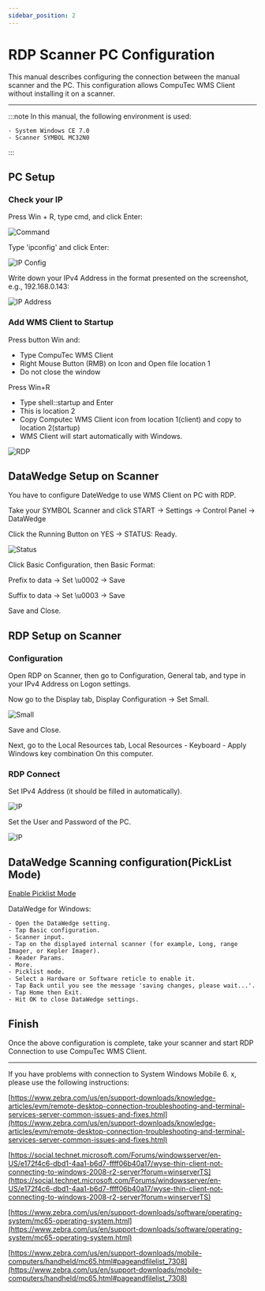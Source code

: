```yaml
---
sidebar_position: 2
---
```


# RDP Scanner PC Configuration

This manual describes configuring the connection between the manual scanner and the PC. This configuration allows CompuTec WMS Client without installing it on a scanner.

---

:::note
    In this manual, the following environment is used:

    - System Windows CE 7.0
    - Scanner SYMBOL MC32N0
:::

## PC Setup

### Check your IP

Press Win + R, type cmd, and click Enter:

![Command](./media/cmd.webp)

Type 'ipconfig' and click Enter:

![IP Config](./media/ipconfig.webp)

Write down your IPv4 Address in the format presented on the screenshot, e.g., 192.168.0.143:

![IP Address](./media/ipconfigadres.webp)

### Add WMS Client to Startup

Press button Win and:

- Type CompuTec WMS Client
- Right Mouse Button (RMB) on Icon and Open file location 1
- Do not close the window

Press Win+R

- Type shell::startup and Enter
- This is location 2
- Copy Computec WMS Client icon from location 1(client) and copy to location 2(startup)
- WMS Client will start automatically with Windows.

![RDP](./media/RDP.webp)

## DataWedge Setup on Scanner

You have to configure DateWedge to use WMS Client on PC with RDP.

Take your SYMBOL Scanner and click START → Settings → Control Panel → DataWedge

Click the Running Button on YES → STATUS: Ready.

![Status](./media/status.webp)

Click Basic Configuration, then Basic Format:

Prefix to data → Set \u0002 → Save

Suffix to data → Set \u0003 → Save

Save and Close.

## RDP Setup on Scanner

### Configuration

Open RDP on Scanner, then go to Configuration, General tab, and type in your IPv4 Address on Logon settings.

Now go to the Display tab, Display Configuration → Set Small.

![Small](./media/small.webp)

Save and Close.

Next, go to the Local Resources tab, Local Resources - Keyboard - Apply Windows key combination On this computer.

### RDP Connect

Set IPv4 Address (it should be filled in automatically).

![IP](./media/c.webp)

Set the User and Password of the PC.

![IP](./media/ce.webp)

## DataWedge Scanning configuration(PickList Mode)

[Enable Picklist Mode](https://supportcommunity.zebra.com/s/article/Enable-Picklist-mode?language=en_US)

DataWedge for Windows:

    - Open the DataWedge setting.
    - Tap Basic configuration.
    - Scanner input.
    - Tap on the displayed internal scanner (for example, Long, range Imager, or Kepler Imager).
    - Reader Params.
    - More.
    - Picklist mode.
    - Select a Hardware or Software reticle to enable it.
    - Tap Back until you see the message 'saving changes, please wait...'.
    - Tap Home then Exit.
    - Hit OK to close DataWedge settings.

## Finish

Once the above configuration is complete, take your scanner and start RDP Connection to use CompuTec WMS Client.

---

If you have problems with connection to System Windows Mobile 6. x, please use the following instructions:

[https://www.zebra.com/us/en/support-downloads/knowledge-articles/evm/remote-desktop-connection-troubleshooting-and-terminal-services-server-common-issues-and-fixes.html](https://www.zebra.com/us/en/support-downloads/knowledge-articles/evm/remote-desktop-connection-troubleshooting-and-terminal-services-server-common-issues-and-fixes.html)

[https://social.technet.microsoft.com/Forums/windowsserver/en-US/e172f4c6-dbd1-4aa1-b6d7-ffff06b40a17/wyse-thin-client-not-connecting-to-windows-2008-r2-server?forum=winserverTS](https://social.technet.microsoft.com/Forums/windowsserver/en-US/e172f4c6-dbd1-4aa1-b6d7-ffff06b40a17/wyse-thin-client-not-connecting-to-windows-2008-r2-server?forum=winserverTS)

[https://www.zebra.com/us/en/support-downloads/software/operating-system/mc65-operating-system.html](https://www.zebra.com/us/en/support-downloads/software/operating-system/mc65-operating-system.html)

[https://www.zebra.com/us/en/support-downloads/mobile-computers/handheld/mc65.html#pageandfilelist_7308](https://www.zebra.com/us/en/support-downloads/mobile-computers/handheld/mc65.html#pageandfilelist_7308)
